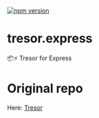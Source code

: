 [![npm version](https://badge.fury.io/js/%40dotvirus%2Ftresor.express.svg)](https://badge.fury.io/js/%40dotvirus%2Ftresor.express)

# tresor.express
 📦⚡ Tresor for Express

# Original repo
Here: [Tresor](https://github.com/dotvirus/tresor)